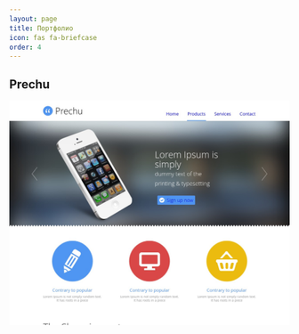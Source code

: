 ```yaml
---
layout: page
title: Портфолио
icon: fas fa-briefcase
order: 4
---
```


## Prechu
[![Preview](/uploads/portfolio/prechu.jpeg)](https://seryibaran.github.io/maket--prechu/)
